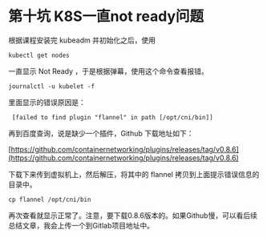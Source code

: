 # 第十坑 K8S一直not ready问题

根据课程安装完 kubeadm 并初始化之后，使用

```shell
kubectl get nodes
```

一直显示 Not Ready ，于是根据弹幕，使用这个命令查看报错。

```shell
journalctl -u kubelet -f
```

里面显示的错误原因是：

```shell
 [failed to find plugin "flannel" in path [/opt/cni/bin]]
```

再到百度查询，说是缺少一个插件，Github 下载地址如下：

[https://github.com/containernetworking/plugins/releases/tag/v0.8.6](https://github.com/containernetworking/plugins/releases/tag/v0.8.6)

下载下来传到虚拟机上，然后解压，将其中的 flannel 拷贝到上面提示错误信息的目录中。

```shell
cp flannel /opt/cni/bin
```

再次查看就显示正常了。注意，要下载0.8.6版本的。如果Github慢，可以看后续总结文章，我会上传一个到Gitlab项目地址中。
